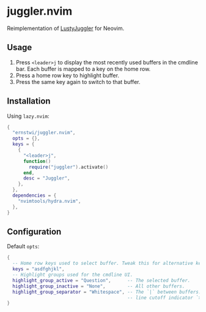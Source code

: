# juggler.nvim

Reimplementation of [LustyJuggler](https://www.vim.org/scripts/script.php?script_id=2050) for Neovim.

## Usage

1. Press `<leader>j` to display the most recently used buffers in the cmdline bar. Each buffer is mapped to a key on the home row.
2. Press a home row key to highlight buffer.
3. Press the same key again to switch to that buffer.

## Installation

Using `lazy.nvim`:

```lua
{
  "ernstwi/juggler.nvim",
  opts = {},
  keys = {
    {
      "<leader>j",
      function()
        require("juggler").activate()
      end,
      desc = "Juggler",
    },
  },
  dependencies = {
    "nvimtools/hydra.nvim",
  },
}
```

## Configuration

Default `opts`:

```lua
{
  -- Home row keys used to select buffer. Tweak this for alternative keyboard layouts.
  keys = "asdfghjkl",
  -- Highlight groups used for the cmdline UI.
  highlight_group_active = "Question",      -- The selected buffer.
  highlight_group_inactive = "None",        -- All other buffers.
  highlight_group_separator = "Whitespace", -- The `|` between buffers. Also used for the
                                            -- line cutoff indicator `>`.
}
```
